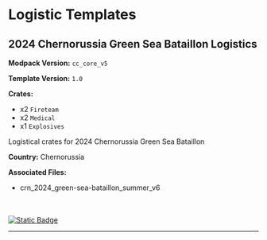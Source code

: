 # Logistic Templates

## 2024 Chernorussia Green Sea Bataillon Logistics
**Modpack Version:** `cc_core_v5`

**Template Version:** `1.0`
<!-- Crates -->
**Crates:** 
- x2 `Fireteam`
- x2 `Medical`
- x1 `Explosives`

<!-- Description -->
Logistical crates for 2024 Chernorussia Green Sea Bataillon
<!-- Information about file e.g. country: Russia-->

**Country:** Chernorussia

**Associated Files:**
- crn_2024_green-sea-bataillon_summer_v6
<!-- List of templates associated with this e.g. garage and logistics templates -->
<br/><br/>
<a href="https://raw.githubusercontent.com/clustermod/HCMF3-Loadouts/master/loadouts/fictional/logistics/crn_2024_Green-Sea-Bataillon_logistics_summer_v6.sqf">
  <img alt="Static Badge" src="https://img.shields.io/badge/File-Download_(CTRL_%2B_S)-orange?style=flat-square">
</a>

---